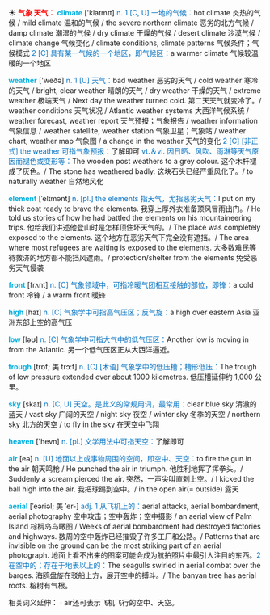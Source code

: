 ☀ <font color="red">**气象 天气：**</font>
<font color="sky blue">**climate**</font> ['klaɪmɪt] 
<font color="#0070c0">n. 1 [C, U] 一地的气候：</font>hot climate 炎热的气候 / mild climate 温和的气候 / the severe northern climate 恶劣的北方气候 / damp climate 潮湿的气候 / dry climate 干燥的气候 / desert climate 沙漠气候 / climate change 气候变化 / climate conditions, climate patterns 气候条件；气候模式 <font color="#0070c0">2 [C] 具有某一气候的一个地区，即气候区：</font>a warmer climate 气候较温暖的一个地区

<font color="sky blue">**weather**</font> ['weðə] 
<font color="#0070c0">n. 1 [U] 天气：</font>bad weather 恶劣的天气 / cold weather 寒冷的天气 / bright, clear weather 晴朗的天气 / dry weather 干燥的天气 / extreme weather 极端天气 / Next day the weather turned cold. 第二天天气就变冷了。/ weather conditions 天气状况 / Atlantic weather systems 大西洋气候系统 / weather forecast, weather report 天气预报；气象报告 / weather information 气象信息 / weather satellite, weather station 气象卫星；气象站 / weather chart, weather map 气象图 / a change in the weather 天气的变化 <font color="#0070c0">2 [C] [非正式] the weather 可指气象预报：</font>了解即可 <font color="#0070c0">vt.＆vi. 因日晒、风吹、雨淋等天气原因而褪色或变形等：</font>The wooden post weathers to a grey colour. 这个木杆褪成了灰色。/ The stone has weathered badly. 这块石头已经严重风化了。/ to naturally weather 自然地风化
           
<font color="sky blue">**element**</font> [ˈelɪmənt]
<font color="#0070c0">n. [pl.] the elements 指天气，尤指恶劣天气：</font>I put on my thick coat ready to brave the elements. 我穿上厚外衣准备顶风冒雨出门。/ He told us stories of how he had battled the elements on his mountaineering trips. 他给我们讲述他登山时是怎样顶住坏天气的。/ The place was completely exposed to the elements. 这个地方在恶劣天气下完全没有遮挡。/ The area where most refugees are waiting is exposed to the elements. 大多数难民等待救济的地方都不能挡风遮雨。/ protection/shelter from the elements 免受恶劣天气侵袭

<font color="sky blue">**front**</font> [frʌnt] 
<font color="#0070c0">n. [C] 气象领域中，可指冷暖气团相互接触的部位，即锋：</font>a cold front 冷锋 / a warm front 暖锋

<font color="sky blue">**high**</font> [haɪ] 
<font color="#0070c0">n. [C] 气象学中可指高气压区；反气旋：</font>a high over eastern Asia 亚洲东部上空的高气压

<font color="sky blue">**low**</font> [ləʊ] 
<font color="#0070c0">n. [C] 气象学中可指大气中的低气压区：</font>Another low is moving in from the Atlantic. 另一个低气压区正从大西洋逼近。
           
<font color="sky blue">**trough**</font> [trɒf; 美 trɔ:f]
<font color="#0070c0">n. [C] [术语] 气象学中的低压槽；槽形低压：</font>The trough of low pressure extended over about 1000 kilometres. 低压槽延伸约 1,000 公里。

<font color="sky blue">**sky**</font> [skaɪ] 
<font color="#0070c0">n. [C, U] 天空。是此义的常规用词，最常用：</font>clear blue sky 清澈的蓝天 / vast sky 广阔的天空 / night sky 夜空 / winter sky 冬季的天空 / northern sky 北方的天空 / to fly in the sky 在天空中飞翔

<font color="sky blue">**heaven**</font> ['hevn] 
<font color="#0070c0">n. [pl.] 文学用法中可指天空：</font>了解即可

<font color="sky blue">**air**</font> [eə] 
<font color="#0070c0">n. [U] 地面以上或事物周围的空间，即空中、天空：</font>to fire the gun in the air 朝天鸣枪 / He punched the air in triumph. 他胜利地挥了挥拳头。/ Suddenly a scream pierced the air. 突然，一声尖叫直刺上空。/ I kicked the ball high into the air. 我把球踢到空中。/ in the open air(= outside) 露天
           
<font color="sky blue">**aerial**</font> [ˈeəriəl; 美 ˈer-]
<font color="#0070c0">adj. 1 从飞机上的：</font>aerial attacks, aerial bombardment, aerial photography 空中攻击；空中轰炸；空中摄影 / an aerial view of Palm Island 棕榈岛鸟瞰图 / Weeks of aerial bombardment had destroyed factories and highways. 数周的空中轰炸已经摧毁了许多工厂和公路。/ Patterns that are invisible on the ground can be the most striking part of an aerial photograph. 地面上看不出来的图案可能会成为航拍照片中最引人注目的东西。<font color="#0070c0">2 在空中的；存在于地表以上的：</font>The seagulls swirled in aerial combat over the barges. 海鸥盘旋在驳船上方，展开空中的搏斗。/ The banyan tree has aerial roots. 榕树有气根。

相关词义延伸：
· air还可表示飞机飞行的空中、天空。
